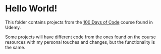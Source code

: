 <h1>Hello World!</h1>
<p>This folder contains projects from the <a href="https://www.udemy.com/course/100-days-of-code/">100 Days of Code</a> course found in Udemy.</p>
<p>Some projects will have different code from the ones found on the course resources with my personal touches and changes, but the functionality is the same.</p>

